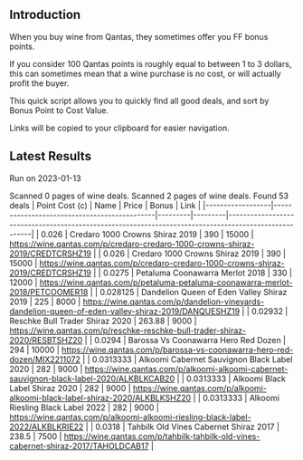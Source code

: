 ## Introduction

When you buy wine from Qantas, they sometimes offer you FF bonus points. 

If you consider 100 Qantas points is roughly equal to between 1 to 3 dollars, this can sometimes mean that a wine purchase is no cost, or will actually profit the buyer.

This quick script allows you to quickly find all good deals, and sort by Bonus Point to Cost Value.

Links will be copied to your clipboard for easier navigation.

## Latest Results

Run on 2023-01-13

Scanned 0 pages of wine deals.
Scanned 2 pages of wine deals.
Found 53 deals
|   Point Cost (c) | Name                                        |   Price |   Bonus | Link                                                                                                 |
|------------------|---------------------------------------------|---------|---------|------------------------------------------------------------------------------------------------------|
|        0.026     | Credaro 1000 Crowns Shiraz 2019             |  390    |   15000 | https://wine.qantas.com/p/credaro-credaro-1000-crowns-shiraz-2019/CREDTCRSHZ19                       |
|        0.026     | Credaro 1000 Crowns Shiraz 2019             |  390    |   15000 | https://wine.qantas.com/p/credaro-credaro-1000-crowns-shiraz-2019/CREDTCRSHZ19                       |
|        0.0275    | Petaluma Coonawarra Merlot 2018             |  330    |   12000 | https://wine.qantas.com/p/petaluma-petaluma-coonawarra-merlot-2018/PETCOOMER18                       |
|        0.028125  | Dandelion Queen of Eden Valley Shiraz 2019  |  225    |    8000 | https://wine.qantas.com/p/dandelion-vineyards-dandelion-queen-of-eden-valley-shiraz-2019/DANQUESHZ19 |
|        0.02932   | Reschke Bull Trader Shiraz 2020             |  263.88 |    9000 | https://wine.qantas.com/p/reschke-reschke-bull-trader-shiraz-2020/RESBTSHZ20                         |
|        0.0294    | Barossa Vs Coonawarra Hero Red Dozen        |  294    |   10000 | https://wine.qantas.com/p/barossa-vs-coonawarra-hero-red-dozen/MIX2211072                            |
|        0.0313333 | Alkoomi Cabernet Sauvignon Black Label 2020 |  282    |    9000 | https://wine.qantas.com/p/alkoomi-alkoomi-cabernet-sauvignon-black-label-2020/ALKBLKCAB20            |
|        0.0313333 | Alkoomi Black Label Shiraz 2020             |  282    |    9000 | https://wine.qantas.com/p/alkoomi-alkoomi-black-label-shiraz-2020/ALKBLKSHZ20                        |
|        0.0313333 | Alkoomi Riesling Black Label 2022           |  282    |    9000 | https://wine.qantas.com/p/alkoomi-alkoomi-riesling-black-label-2022/ALKBLKRIE22                      |
|        0.0318    | Tahbilk Old Vines Cabernet Shiraz 2017      |  238.5  |    7500 | https://wine.qantas.com/p/tahbilk-tahbilk-old-vines-cabernet-shiraz-2017/TAHOLDCAB17                 |

